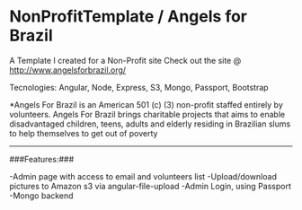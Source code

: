 # NonProfitTemplate / Angels for Brazil
A Template I created for a Non-Profit site
Check out the site @ http://www.angelsforbrazil.org/

Tecnologies: Angular, Node, Express, S3, Mongo, Passport, Bootstrap

*Angels For Brazil is an American 501 (c) (3) non-profit staffed entirely by volunteers. Angels For Brazil brings charitable projects that aims to enable disadvantaged children, teens, adults and elderly residing in Brazilian slums to help themselves to get out of poverty

- - - -

###Features:###

-Admin page with access to email and volunteers list
-Upload/download pictures to Amazon s3 via angular-file-upload
-Admin Login, using Passport
-Mongo backend
